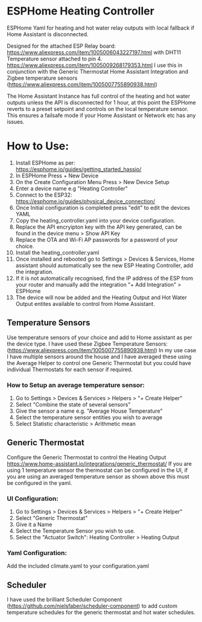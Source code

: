 # ESPHome Heating Controller
ESPHome Yaml for heating and hot water relay outputs with local fallback if Home Assistant is disconnected.

Designed for the attached ESP Relay board: https://www.aliexpress.com/item/1005006043227197.html with DHT11 Temperature sensor attached to pin 4. https://www.aliexpress.com/item/1005009268179353.html
I use this in conjunction with the Generic Thermostat Home Assistant Integration and Zigbee temperature sensors (https://www.aliexpress.com/item/1005007755890938.html)

The Home Assistant Instance has full control of the heating and hot water outputs unless the API is disconnected for 1 hour, at this point the ESPHome reverts to a preset setpoint and controls on the local temperature sensor. 
This ensures a failsafe mode if your Home Assistant or Network etc has any issues. 

# How to Use:
1. Install ESPHome as per: https://esphome.io/guides/getting_started_hassio/
2. In ESPHome Press + New Device
3. On the Create Configuration Menu Press > New Device Setup
4. Enter a device name e.g "Heating Controller"
5. Connect to the ESP32: https://esphome.io/guides/physical_device_connection/
6. Once Initial configuration is completed press "edit" to edit the devices YAML
7. Copy the heating_controller.yaml into your device configuration.
8. Replace the API encryipton key with the API key generated, can be found in the device menu > Show API Key
9. Replace the OTA and Wi-Fi AP passwords for a password of your choice.
10. Install the heating_controller.yaml
11. Once installed and rebooted go to Settings > Devices & Services, Home assistant should automatically see the new ESP Heating Controller, add the integration.
12. If it is not automatically recognised, find the IP address of the ESP from your router and manually add the integration "+ Add Integration" > ESPHome
13. The device will now be added and the Heating Output and Hot Water Output entites available to control from Home Assistant.

## Temperature Sensors
Use temperature sensors of your choice and add to Home assistant as per the device type. I have used these Zigbee Temperature Sensors: (https://www.aliexpress.com/item/1005007755890938.html)
In my use case I have multiple sensors around the house and I have averaged these using the Average Helper to control one Generic Thermostat but you could have individual Thermostats for each sensor if required. 
### How to Setup an average temperature sensor:
1. Go to Settings > Devices & Services > Helpers > "+ Create Helper"
2. Select "Combine the state of several sensors"
3. Give the sensor a name e.g. "Average House Temperature"
4. Select the temperature sensor entities you wish to average
5. Select Statistic characteristic > Arithmetic mean
   
## Generic Thermostat
Configure the Generic Thermostat to control the Heating Output
https://www.home-assistant.io/integrations/generic_thermostat/
If you are using 1 temperature sensor the thermostat can be configured in the UI, if you are using an averaged temperature sensor as shown above this must be configured in the yaml.
### UI Configuration: 
1. Go to Settings > Devices & Services > Helpers > "+ Create Helper"
2. Select "Generic Thermostat"
3. Give it a Name
4. Select the Temperature Sensor you wish to use.
5. Select the "Actuator Switch": Heating Controller > Heating Output

### Yaml Configuration:
Add the included climate.yaml to your configuration.yaml

## Scheduler
I have used the brilliant Scheduler Component (https://github.com/nielsfaber/scheduler-component) to add custom temperature schedules for the generic thermostat and hot water schedules.


